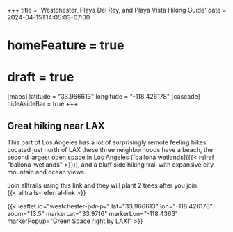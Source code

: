 +++
title = 'Westchester, Playa Del Rey, and Playa Vista Hiking Guide'
date = 2024-04-15T14:05:03-07:00
# homeFeature = true
# draft = true

[maps]
latitude = "33.966613"
longitude = "-118.426178"
[cascade]
hideAsideBar = true
+++

## Great hiking near LAX



This part of Los Angeles has a lot of surprisingly remote feeling hikes. Located just north of LAX these three neighborhoods have a beach, the second largest open space in Los Angeles ([ballona wetlands]({{< relref "ballona-wetlands" >}})), and a bluff side hiking trail with expansive city, mountain and ocean views.

Join alltrails using this link and they will plant 2 trees after you join.  
{{< alltrails-referral-link >}}

<!--more-->

{{< leaflet id="westchester-pdr-pv" lat="33.966613" lon="-118.426178" zoom="13.5" markerLat="33.9716" markerLon="-118.4363" markerPopup="Green Space right by LAX!" >}}